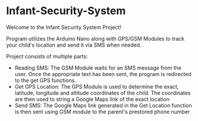 # Infant-Security-System

Welcome to the Infant Security System Project!

Program utilizes the Arduino Nano along with GPS/GSM Modules to track your child's location and send it via SMS when needed.

Project consists of multiple parts:

- Reading SMS:  The GSM Module waits for an SMS message from the user. Once the appropriate text has been sent, the program is redirected to the get GPS functions.
- Get GPS Location: The GPS Module is used to determine the exact, latitude, longitude and altitude coordinates of the child. The coordinates are then used to string a Google Maps link of the exact location
- Send SMS: The Google Maps link generated in the Get Location function is then sent using GSM module to the parent's prestored phone number
